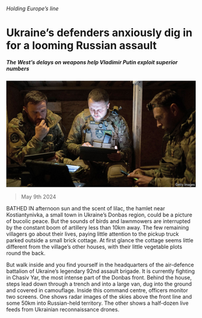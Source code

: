 ###### Holding Europe’s line

# Ukraine’s defenders anxiously dig in for a looming Russian assault 

##### The West’s delays on weapons help Vladimir Putin exploit superior numbers 

![image](images/20240511_EUP004.jpg) 

> May 9th 2024 

BATHED IN afternoon sun and the scent of lilac, the hamlet near Kostiantynivka, a small town in Ukraine’s Donbas region, could be a picture of bucolic peace. But the sounds of birds and lawnmowers are interrupted by the constant boom of artillery less than 10km away. The few remaining villagers go about their lives, paying little attention to the pickup truck parked outside a small brick cottage. At first glance the cottage seems little different from the village’s other houses, with their little vegetable plots round the back. 

But walk inside and you find yourself in the headquarters of the air-defence battalion of Ukraine’s legendary 92nd assault brigade. It is currently fighting in Chasiv Yar, the most intense part of the Donbas front. Behind the house, steps lead down through a trench and into a large van, dug into the ground and covered in camouflage. Inside this command centre, officers monitor two screens. One shows radar images of the skies above the front line and some 50km into Russian-held territory. The other shows a half-dozen live feeds from Ukrainian reconnaissance drones. 

